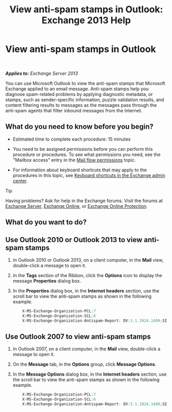 ﻿---
title: 'View anti-spam stamps in Outlook: Exchange 2013 Help'
TOCTitle: View anti-spam stamps in Outlook
ms:assetid: cddb5dbf-ad1e-471c-9fc8-28ddcf7ec1d0
ms:mtpsurl: https://technet.microsoft.com/en-us/library/Bb124595(v=EXCHG.150)
ms:contentKeyID: 49345061
ms.date: 12/09/2016
mtps_version: v=EXCHG.150
---

# View anti-spam stamps in Outlook

 

_**Applies to:** Exchange Server 2013_


You can use Microsoft Outlook to view the anti-spam stamps that Microsoft Exchange applied to an email message. Anti-spam stamps help you diagnose spam-related problems by applying diagnostic metadata, or stamps, such as sender-specific information, puzzle validation results, and content filtering results to messages as the messages pass through the anti-spam agents that filter inbound messages from the Internet.

## What do you need to know before you begin?

  - Estimated time to complete each procedure: 15 minutes

  - You need to be assigned permissions before you can perform this procedure or procedures. To see what permissions you need, see the "Mailbox access" entry in the [Mail flow permissions](mail-flow-permissions-exchange-2013-help.md) topic.

  - For information about keyboard shortcuts that may apply to the procedures in this topic, see [Keyboard shortcuts in the Exchange admin center](keyboard-shortcuts-in-the-exchange-admin-center-2013-help.md).


> [!TIP]
> Having problems? Ask for help in the Exchange forums. Visit the forums at <A href="https://go.microsoft.com/fwlink/p/?linkid=60612">Exchange Server</A>, <A href="https://go.microsoft.com/fwlink/p/?linkid=267542">Exchange Online</A>, or <A href="https://go.microsoft.com/fwlink/p/?linkid=285351">Exchange Online Protection</A>.



## What do you want to do?

## Use Outlook 2010 or Outlook 2013 to view anti-spam stamps

1.  In Outlook 2010 or Outlook 2013, on a client computer, in the **Mail** view, double-click a message to open it.

2.  In the **Tags** section of the Ribbon, click the **Options** icon to display the message **Properties** dialog box.

3.  In the **Properties** dialog box, in the **Internet headers** section, use the scroll bar to view the anti-spam stamps as shown in the following example.
    
    ```powershell
        X-MS-Exchange-Organization-PCL:7
        X-MS-Exchange-Organization-SCL:6
        X-MS-Exchange-Organization-Antispam-Report: DV:3.1.3924.1409;SID:SenderIDStatus Fail;PCL:PhishingLevel SUSPICIOUS;CW:CustomList;PP:Presolved;TIME:TimeBasedFeatures
    ```

## Use Outlook 2007 to view anti-spam stamps

1.  In Outlook 2007, on a client computer, in the **Mail** view, double-click a message to open it.

2.  On the **Message** tab, in the **Options** group, click **Message Options**.

3.  In the **Message Options** dialog box, in the **Internet headers** section, use the scroll bar to view the anti-spam stamps as shown in the following example.
    
    ```powershell
        X-MS-Exchange-Organization-PCL:7
        X-MS-Exchange-Organization-SCL:6
        X-MS-Exchange-Organization-Antispam-Report: DV:3.1.3924.1409;SID:SenderIDStatus Fail;PCL:PhishingLevel SUSPICIOUS;CW:CustomList;PP:Presolved;TIME:TimeBasedFeatures
    ```
    

